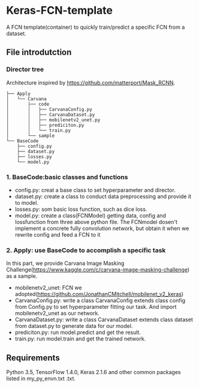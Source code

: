 # Keras-FCN-template
A FCN template(container) to quickly train/predict a specific FCN from a dataset.
## File introdutction
### Director tree
Architecture inspired by https://github.com/matterport/Mask_RCNN.
~~~~~~
├── Apply
│   └── Carvana
│       ├── code
│       │   ├── CarvanaConfig.py
│       │   ├── CarvanaDataset.py
│       │   ├── mobilenetv2_unet.py
│       │   ├── prediciton.py
│       │   └── train.py
│       └── sample
└── BaseCode
    ├── config.py
    ├── dataset.py
    ├── losses.py
    └── model.py
~~~~~~
### 1. BaseCode:basic classes and functions
* config.py: creat a base class to set hyperparameter and director.
* dataset.py: create a class to conduct data preprocessing and provide it to model.
* losses.py: som basic loss function, such as dice loss.
* model.py: create a class(FCNModel) getting data, config and lossfunction from three above python file. The FCNmodel dosen't implement a concrete fully convolution network, but obtain it when we rewrite config and feed a FCN to it
### 2. Apply: use BaseCode to accomplish a specific task
In this part, we provide Carvana Image Masking Challenge(https://www.kaggle.com/c/carvana-image-masking-challenge)
 as a sample.
* mobilenetv2_unet: FCN we adopted(https://github.com/JonathanCMitchell/mobilenet_v2_keras)
* CarvanaConfig.py: write a class CarvanaConfig extends class config from Config.py to set hyperparameter fitting our task. And import mobilenetv2_unet as our network.
* CarvanaDataset.py: write a class CarvanaDataset extends class dataset from dataset.py to generate data for our model.
* prediciton.py: run model.predict and get the result.
* train.py: run model.train and get the trained network.

## Requirements
Python 3.5, TensorFlow 1.4.0, Keras 2.1.6 and other common packages listed in my_py_envn.txt .txt.
